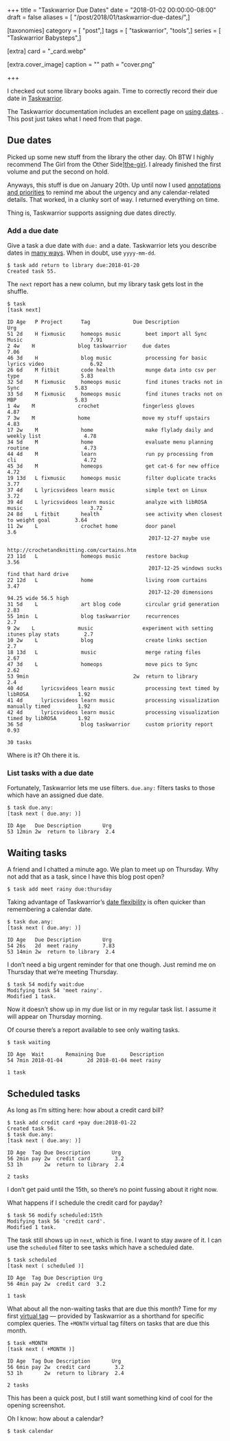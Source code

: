 +++
title = "Taskwarrior Due Dates"
date = "2018-01-02 00:00:00-08:00"
draft = false
aliases = [ "/post/2018/01/taskwarrior-due-dates/",]

[taxonomies]
category = [ "post",]
tags = [ "taskwarrior", "tools",]
series = [ "Taskwarrior Babysteps",]

[extra]
card = "_card.webp"

[extra.cover_image]
caption = ""
path = "cover.png"

+++

I checked out some library books again. Time to correctly record their
due date in [Taskwarrior][].

[Taskwarrior]: https://taskwarrior.org

The Taskwarrior documentation includes an excellent page on [using dates][]. .
This post just takes what I need from that page.

[using dates]: https://taskwarrior.org/docs/using_dates.html

## Due dates

[tw-priorities]: /post/2017/12/taskwarrior-priorities
[the-girl]: https://www.goodreads.com/book/show/30139736-the-girl-from-the-other-side

Picked up some new stuff from the library the other day.
Oh BTW I highly recommend The Girl from the Other Side][the-girl].
I already finished the first volume and put the second on hold.

Anyways, this stuff is due on January 20th. Up until now I used [annotations
and priorities][tw-priorities] to remind me about the urgency and any
calendar-related details. That worked, in a clunky sort of way. I returned
everything on time.

Thing is, Taskwarrior supports assigning due dates directly.

### Add a due date

[many ways]: https://taskwarrior.org/docs/named_dates.html

Give a task a due date with `due:` and a date. Taskwarrior lets you describe
dates in [many ways][]. When in doubt, use `yyyy-mm-dd`.

    $ task add return to library due:2018-01-20
    Created task 55.

The `next` report has a new column, but my library task gets lost in the
shuffle.

    $ task
    [task next]

    ID Age   P Project      Tag              Due Description                                     Urg
    51 2d    H fixmusic     homeops music        beet import all Sync Music                      7.91
    2 4w    H              blog taskwarrior     due dates                                       7.06
    46 3d    H              blog music           processing for basic lyrics video               6.92
    26 6d    M fitbit       code health          munge data into csv per type                    5.83
    32 5d    M fixmusic     homeops music        find itunes tracks not in Sync                  5.83
    33 5d    M fixmusic     homeops music        find itunes tracks not on MBP                   5.83
    1 4w    M              crochet              fingerless gloves                               4.87
    7 3w    M              home                 move my stuff upstairs                          4.83
    17 2w    M              home                 make flylady daily and weekly list              4.78
    34 5d    M              home                 evaluate menu planning routine                  4.73
    44 4d    M              learn                run py processing from cli                      4.72
    45 3d    M              homeops              get cat-6 for new office                        4.72
    19 13d   L fixmusic     homeops music        filter duplicate tracks                         3.77
    37 4d    L lyricsvideos learn music          simple text on Linux                            3.72
    39 4d    L lyricsvideos learn music          analyze with libROSA music                      3.72
    24 8d    L fitbit       health               see activity when closest to weight goal        3.64
    11 2w    L              crochet home         door panel                                       3.6
                                                  2017-12-27 maybe use
                                                http://crochetandknitting.com/curtains.htm
    23 11d   L              homeops music        restore backup                                  3.56
                                                  2017-12-25 windows sucks find that hard drive
    22 12d   L              home                 living room curtains                            3.47
                                                  2017-12-20 dimensions 94.25 wide 56.5 high
    31 5d    L              art blog code        circular grid generation                        2.83
    55 1min  L              blog taskwarrior     recurrences                                      2.7
    9 2w    L              music                experiment with setting itunes play stats        2.7
    10 2w    L              blog                 create links section                             2.7
    18 13d   L              music                merge rating files                              2.67
    47 3d    L              homeops              move pics to Sync                               2.62
    53 9min                                  2w  return to library                                2.4
    40 4d      lyricsvideos learn music          processing text timed by libROSA                1.92
    41 4d      lyricsvideos learn music          processing visualization manually timed         1.92
    42 4d      lyricsvideos learn music          processing visualization timed by libROSA       1.92
    36 5d                   blog taskwarrior     custom priority report                          0.93

    30 tasks

Where is it? Oh there it is.

### List tasks with a due date

Fortunately, Taskwarrior lets me use filters. `due.any:` filters tasks to those
which have an assigned due date.

    $ task due.any:
    [task next ( due.any: )]

    ID Age   Due Description       Urg 
    53 12min 2w  return to library  2.4

## Waiting tasks

A friend and I chatted a minute ago. We plan to meet up on Thursday. Why not
add that as a task, since I have this blog post open?

    $ task add meet rainy due:thursday

[date flexibility]: https://taskwarrior.org/docs/named_dates.html

Taking advantage of Taskwarrior’s [date flexibility][] is often quicker than
remembering a calendar date.

    $ task due.any:
    [task next ( due.any: )]

    ID Age   Due Description       Urg 
    54 26s   2d  meet rainy        7.83
    53 14min 2w  return to library  2.4

I don’t need a big urgent reminder for that one though. Just remind me
on Thursday that we’re meeting Thursday.

    $ task 54 modify wait:due
    Modifying task 54 'meet rainy'.
    Modified 1 task.

Now it doesn’t show up in my due list or in my regular task list. I assume it
will appear on Thursday morning.

Of course there’s a report available to see only waiting tasks.

    $ task waiting

    ID Age  Wait       Remaining Due        Description
    54 7min 2018-01-04        2d 2018-01-04 meet rainy 

    1 task

## Scheduled tasks

As long as I’m sitting here: how about a credit card bill?

    $ task add credit card +pay due:2018-01-22
    Created task 56.
    $ task due.any:
    [task next ( due.any: )]

    ID Age  Tag Due Description       Urg 
    56 2min pay 2w  credit card        3.2
    53 1h       2w  return to library  2.4

    2 tasks

I don’t get paid until the 15th, so there’s no point fussing about it right now.

What happens if I schedule the credit card for payday?

    $ task 56 modify scheduled:15th
    Modifying task 56 'credit card'.
    Modified 1 task.

The task still shows up in `next`, which is fine. I want to stay aware
of it. I can use the `scheduled` filter to see tasks which have a
scheduled date.

    $ task scheduled
    [task next ( scheduled )]

    ID Age  Tag Due Description Urg 
    56 4min pay 2w  credit card  3.2

    1 task

[virtual tag]: https://taskwarrior.org/docs/tags.html#supported

What about all the non-waiting tasks that are due this month? Time for my first
[virtual tag][] — provided by Taskwarrior as a shorthand for specific complex
queries. The `+MONTH` virtual tag filters on tasks that are due this month.

    $ task +MONTH
    [task next ( +MONTH )]

    ID Age  Tag Due Description       Urg 
    56 6min pay 2w  credit card        3.2
    53 1h       2w  return to library  2.4

    2 tasks

This has been a quick post, but I still want something kind of cool for
the opening screenshot.

Oh I know: how about a calendar?

    $ task calendar